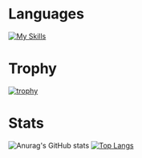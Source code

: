 # Languages
[![My Skills](https://skillicons.dev/icons?i=c,java,html,css,js,ts)](https://skillicons.dev)

# Trophy
[![trophy](https://github-profile-trophy.vercel.app/?username=ryo-ma)](https://github.com/ryo-ma/github-profile-trophy)

# Stats
![Anurag's GitHub stats](https://github-readme-stats.vercel.app/api?username=anuraghazra&show_icons=true&theme=transparent)
[![Top Langs](https://github-readme-stats.vercel.app/api/top-langs/?username=anuraghazra)](https://github.com/anuraghazra/github-readme-stats)
